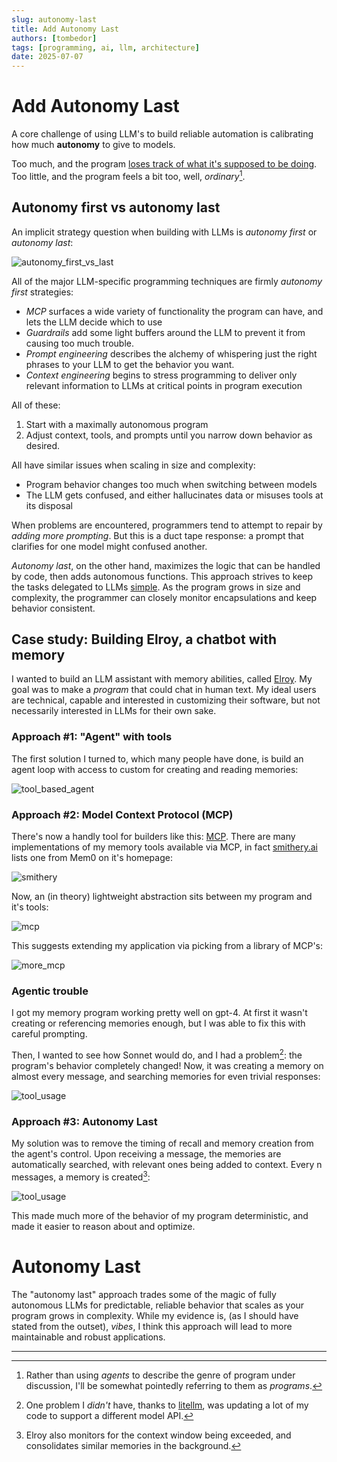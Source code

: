 ```yaml
---
slug: autonomy-last
title: Add Autonomy Last
authors: [tombedor]
tags: [programming, ai, llm, architecture]
date: 2025-07-07
---
```


# Add Autonomy Last

A core challenge of using LLM's to build reliable automation is calibrating how much **autonomy** to give to models.

Too much, and the program [loses track of what it's supposed to be doing](https://www.anthropic.com/research/project-vend-1). Too little, and the program feels a bit too, well, _ordinary_[^1].

## Autonomy first vs autonomy last

An implicit strategy question when building with LLMs is _autonomy first_ or _autonomy last_:

![autonomy_first_vs_last](/images/blog/autonomy_last/autonomy_first_vs_last.png)

All of the major LLM-specific programming techniques are firmly _autonomy first_ strategies:

- _MCP_ surfaces a wide variety of functionality the program can have, and lets the LLM decide which to use
- _Guardrails_ add some light buffers around the LLM to prevent it from causing too much trouble.
- _Prompt engineering_ describes the alchemy of whispering just the right phrases to your LLM to get the behavior you want.
-  _Context engineering_ begins to stress programming to deliver only relevant information to LLMs at critical points in program execution

<!--truncate-->

All of these:

1. Start with a maximally autonomous program
2. Adjust context, tools, and prompts until you narrow down behavior as desired.

All have similar issues when scaling in size and complexity:

- Program behavior changes too much when switching between models
- The LLM gets confused, and either hallucinates data or misuses tools at its disposal

When problems are encountered, programmers tend to attempt to repair by _adding more prompting_. But this is a duct tape response: a prompt that clarifies for one model might confused another.

_Autonomy last_, on the other hand, maximizes the logic that can be handled by code, then adds autonomous functions. This approach strives to keep the tasks delegated to LLMs [simple](https://en.wikipedia.org/wiki/KISS_principle). As the program grows in size and complexity, the programmer can closely monitor encapsulations and keep behavior consistent.


## Case study: Building Elroy, a chatbot with memory

I wanted to build an LLM assistant with memory abilities, called [Elroy](https://github.com/elroy-bot/elroy). My goal was to make a _program_ that could chat in human text. My ideal users are technical, capable and interested in customizing their software, but not necessarily interested in LLMs for their own sake.

### Approach #1: "Agent" with tools

The first solution I turned to, which many people have done, is build an agent loop with access to custom for creating and reading memories:

![tool_based_agent](/images/blog/autonomy_last/Agent.png)

### Approach #2: Model Context Protocol (MCP)

There's now a handly tool for builders like this: [MCP](https://modelcontextprotocol.io/introduction). There are many implementations of my memory tools available via MCP, in fact [smithery.ai](https://smithery.ai/) lists one from Mem0 on it's homepage:

![smithery](/images/blog/autonomy_last/smithery.png)

Now, an (in theory) lightweight abstraction sits between my program and it's tools:

![mcp](/images/blog/autonomy_last/mcp.png)

This suggests extending my application via picking from a library of MCP's:

![more_mcp](/images/blog/autonomy_last/more_mcp.png)


### Agentic trouble

I got my memory program working pretty well on gpt-4. At first it wasn't creating or referencing memories enough, but I was able to fix this with careful prompting.

Then, I wanted to see how Sonnet would do, and I had a problem[^2]: the program's behavior completely changed! Now, it was creating a memory on almost every message, and searching memories for even trivial responses:

![tool_usage](/images/blog/autonomy_last/tool_usage_rate.png)

### Approach #3: Autonomy Last

My solution was to remove the timing of recall and memory creation from the agent's control. Upon receiving a message, the memories are automatically searched, with relevant ones being added to context. Every n messages, a memory is created[^3]:

![tool_usage](/images/blog/autonomy_last/elroy.png)

This made much more of the behavior of my program deterministic, and made it easier to reason about and optimize.

# Autonomy Last

The "autonomy last" approach trades some of the magic of fully autonomous LLMs for predictable, reliable behavior that scales as your program grows in complexity. While my evidence is, (as I should have stated from the outset), _vibes_, I think this approach will lead to more maintainable and robust applications.

---

[^1]:
    Rather than using _agents_ to describe the genre of program under discussion, I'll be somewhat pointedly referring to them as _programs_.

[^2]:
    One problem I _didn't_ have, thanks to [litellm](https://www.litellm.ai/), was updating a lot of my code to support a different model API.

[^3]:
    Elroy also monitors for the context window being exceeded, and consolidates similar memories in the background.